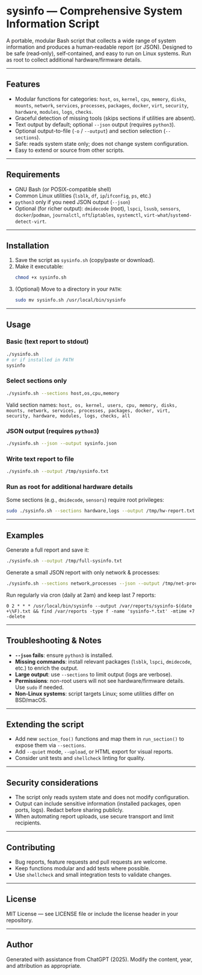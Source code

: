 # sysinfo — Comprehensive System Information Script

A portable, modular Bash script that collects a wide range of system information and produces a human‑readable report (or JSON). Designed to be safe (read‑only), self‑contained, and easy to run on Linux systems. Run as root to collect additional hardware/firmware details.

---

## Features
- Modular functions for categories: `host`, `os`, `kernel`, `cpu`, `memory`, `disks`, `mounts`, `network`, `services`, `processes`, `packages`, `docker`, `virt`, `security`, `hardware`, `modules`, `logs`, `checks`.
- Graceful detection of missing tools (skips sections if utilities are absent).
- Text output by default; optional `--json` output (requires `python3`).
- Optional output-to-file (`-o` / `--output`) and section selection (`--sections`).
- Safe: reads system state only; does not change system configuration.
- Easy to extend or source from other scripts.

---

## Requirements
- GNU Bash (or POSIX-compatible shell)
- Common Linux utilities (`lsblk`, `df`, `ip`/`ifconfig`, `ps`, etc.)
- `python3` only if you need JSON output (`--json`)
- Optional (for richer output): `dmidecode` (root), `lspci`, `lsusb`, `sensors`, `docker`/`podman`, `journalctl`, `nft`/`iptables`, `systemctl`, `virt-what`/`systemd-detect-virt`.

---

## Installation
1. Save the script as `sysinfo.sh` (copy/paste or download).
2. Make it executable:
   ```bash
   chmod +x sysinfo.sh
   ```
3. (Optional) Move to a directory in your `PATH`:
   ```bash
   sudo mv sysinfo.sh /usr/local/bin/sysinfo
   ```

---

## Usage

### Basic (text report to stdout)
```bash
./sysinfo.sh
# or if installed in PATH
sysinfo
```

### Select sections only
```bash
./sysinfo.sh --sections host,os,cpu,memory
```

Valid section names:
`host, os, kernel, users, cpu, memory, disks, mounts, network, services, processes, packages, docker, virt, security, hardware, modules, logs, checks, all`

### JSON output (requires `python3`)
```bash
./sysinfo.sh --json --output sysinfo.json
```

### Write text report to file
```bash
./sysinfo.sh --output /tmp/sysinfo.txt
```

### Run as root for additional hardware details
Some sections (e.g., `dmidecode`, `sensors`) require root privileges:
```bash
sudo ./sysinfo.sh --sections hardware,logs --output /tmp/hw-report.txt
```

---

## Examples

Generate a full report and save it:
```bash
./sysinfo.sh --output /tmp/full-sysinfo.txt
```

Generate a small JSON report with only network & processes:
```bash
./sysinfo.sh --sections network,processes --json --output /tmp/net-proc.json
```

Run regularly via cron (daily at 2am) and keep last 7 reports:
```cron
0 2 * * * /usr/local/bin/sysinfo --output /var/reports/sysinfo-$(date +\%F).txt && find /var/reports -type f -name 'sysinfo-*.txt' -mtime +7 -delete
```

---

## Troubleshooting & Notes
- **`--json` fails**: ensure `python3` is installed.
- **Missing commands**: install relevant packages (`lsblk`, `lspci`, `dmidecode`, etc.) to enrich the output.
- **Large output**: use `--sections` to limit output (logs are verbose).
- **Permissions**: non-root users will not see hardware/firmware details. Use `sudo` if needed.
- **Non-Linux systems**: script targets Linux; some utilities differ on BSD/macOS.

---

## Extending the script
- Add new `section_foo()` functions and map them in `run_section()` to expose them via `--sections`.
- Add `--quiet` mode, `--upload`, or HTML export for visual reports.
- Consider unit tests and `shellcheck` linting for quality.

---

## Security considerations
- The script only reads system state and does not modify configuration.
- Output can include sensitive information (installed packages, open ports, logs). Redact before sharing publicly.
- When automating report uploads, use secure transport and limit recipients.

---

## Contributing
- Bug reports, feature requests and pull requests are welcome.
- Keep functions modular and add tests where possible.
- Use `shellcheck` and small integration tests to validate changes.

---

## License
MIT License — see LICENSE file or include the license header in your repository.

---

## Author
Generated with assistance from ChatGPT (2025). Modify the content, year, and attribution as appropriate.
